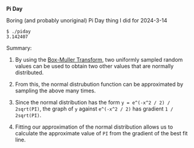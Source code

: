 **Pi Day**

Boring (and probably unoriginal) Pi Day thing I did for 2024-3-14

```
$ ./piday
3.142407
```

Summary:
1. By using the [Box-Muller Transform](https://en.wikipedia.org/wiki/Box%E2%80%93Muller_transform),
two uniformly sampled random values can be used to obtain two other values that are normally distributed.

2. From this, the normal distrubution function can be approximated by sampling the above many times.

3. Since the normal distribution has the form `y = e^(-x^2 / 2) / 2sqrt(PI)`,
the graph of `y` against `e^(-x^2 / 2)` has gradient `1 / 2sqrt(PI)`.

4. Fitting our approximation of the normal distribution allows us to calculate the approximate
value of `PI` from the gradient of the best fit line.
